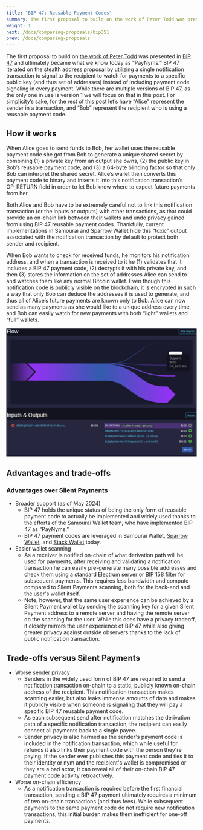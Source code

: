 ```yaml
---
title: "BIP 47: Reusable Payment Codes"
summary: The first proposal to build on the work of Peter Todd was presented in BIP 47 and ultimately became what we know today as “PayNyms.”
weight: 1
next: /docs/comparing-proposals/bip351
prev: /docs/comparing-proposals
---
```


The first proposal to build on [the work of Peter Todd](https://www.mail-archive.com/bitcoin-development@lists.sourceforge.net/msg03613.html) was presented in [BIP 47](https://bips.dev/47/) and ultimately became what we know today as “PayNyms.” BIP 47 iterated on the stealth address proposal by utilizing a single notification transaction to signal to the recipient to watch for payments to a specific public key (and thus set of addresses) instead of including payment code signaling in every payment. While there are multiple versions of BIP 47, as the only one in use is version 1 we will focus on that in this post. For simplicity’s sake, for the rest of this post let’s have “Alice” represent the sender in a transaction, and “Bob” represent the recipient who is using a reusable payment code.

## How it works

When Alice goes to send funds to Bob, her wallet uses the reusable payment code she got from Bob to generate a unique shared secret by combining (1) a private key from an output she owns, (2) the public key in Bob’s reusable payment code, and (3) a 64-byte blinding factor so that only Bob can interpret the shared secret. Alice’s wallet then converts this payment code to binary and inserts it into this notification transaction’s OP_RETURN field in order to let Bob know where to expect future payments from her.

Both Alice and Bob have to be extremely careful not to link this notification transaction (or the inputs or outputs) with other transactions, as that could provide an on-chain link between their wallets and undo privacy gained from using BIP 47 reusable payment codes. Thankfully, current implementations in Samourai and Sparrow Wallet hide this “toxic” output associated with the notification transaction by default to protect both sender and recipient.

When Bob wants to check for received funds, he monitors his notification address, and when a transaction is received to it he (1) validates that it includes a BIP 47 payment code, (2) decrypts it with his private key, and then (3) stores the information on the set of addresses Alice can send to and watches them like any normal Bitcoin wallet. Even though this notification code is publicly visible on the blockchain, it is encrypted in such a way that only Bob can deduce the addresses it is used to generate, and thus all of Alice’s future payments are known only to Bob. Alice can now send as many payments as she would like to a unique address every time, and Bob can easily watch for new payments with both “light” wallets and “full” wallets.

![A example BIP 47 notification transaction, note the OP_RETURN output](bip47.webp)

## Advantages and trade-offs

### Advantages over Silent Payments

- Broader support (as of May 2024)
  - BIP 47 holds the unique status of being the only form of reusable payment code to actually be implemented and widely used thanks to the efforts of the Samourai Wallet team, who have implemented BIP 47 as “PayNyms.”
  - BIP 47 payment codes are leveraged in Samourai Wallet, [Sparrow Wallet](https://www.sparrowwallet.com/), and [Stack Wallet](https://stackwallet.com/) today.
- Easier wallet scanning
  - As a receiver is notified on-chain of what derivation path will be used for payments, after receiving and validating a notification transaction he can easily pre-generate many possible addresses and check them using a standard Electrum server or BIP 158 filter for subsequent payments. This requires less bandwidth and compute compared to Silent Payments scanning, both for the back-end and the user's wallet itself.
  - Note, however, that the same user experience can be achieved by a Silent Payment wallet by sending the scanning key for a given Silent Payment address to a remote server and having the remote server do the scanning for the user. While this does have a privacy tradeoff, it closely mirrors the user experience of BIP 47 while also giving greater privacy against outside observers thanks to the lack of public notification transaction.

## Trade-offs versus Silent Payments

- Worse sender privacy
  - Senders in the widely used form of BIP 47 are required to send a notification transaction on-chain to a static, publicly known on-chain address of the recipient. This notification transaction makes scanning easier, but also leaks immense amounts of data and makes it publicly visible when someone is signaling that they will pay a specific BIP 47 reusable payment code.
  - As each subsequent send after notification matches the derivation path of a specific notification transaction, the recipient can easily connect all payments back to a single payee.
  - Sender privacy is also harmed as the sender's payment code is included in the notification transaction, which while useful for refunds it also links their payment code with the person they're paying. If the sender ever publishes this payment code and ties it to their identity or nym and the recipient's wallet is compromised or they are a bad actor, it can reveal all of their on-chain BIP 47 payment code activity retroactively.
- Worse on-chain efficiency
  - As a notification transaction is required before the first financial transaction, sending a BIP 47 payment ultimately requires a minimum of two on-chain transactions (and thus fees). While subsequent payments to the same payment code do not require new notification transactions, this initial burden makes them inefficient for one-off payments.
